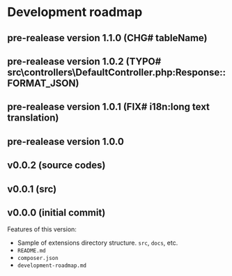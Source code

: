 # Development roadmap

## pre-realease version 1.1.0 (CHG# tableName)


## pre-realease version 1.0.2 (TYPO# src\controllers\DefaultController.php:Response::FORMAT_JSON)


## pre-realease version 1.0.1 (FIX# i18n:long text translation)


## pre-realease version 1.0.0


## v0.0.2 (source codes)


## v0.0.1 (src)


## v0.0.0 (initial commit)

Features of this version:

* Sample of extensions directory structure. `src`, `docs`, etc.
* `README.md`
* `composer.json`
* `development-roadmap.md`
